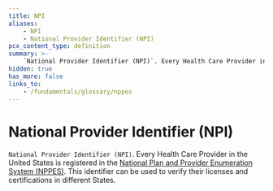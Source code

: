 ```yaml
---
title: NPI
aliases:
    - NPI
    - National Provider Identifier (NPI)
pcx_content_type: definition
summary: >-
    `National Provider Identifier (NPI)`. Every Health Care Provider in the United States is registered in the [National Plan and Provider Enumeration System (NPPES)](/fundamentals/glossary/nppes). This identifier can be used to verify their licenses and certifications in different States.
hidden: true
has_more: false
links_to:
    - /fundamentals/glossary/nppes
---
```


# National Provider Identifier (NPI)

`National Provider Identifier (NPI)`. Every Health Care Provider in the United States is registered in the [National Plan and Provider Enumeration System (NPPES)](/fundamentals/glossary/nppes). This identifier can be used to verify their licenses and certifications in different States.
